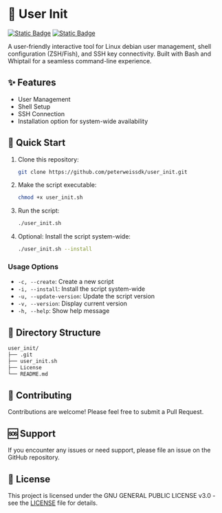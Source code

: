 # 💾 User Init

[![Static Badge](https://img.shields.io/badge/Linux-Debian-white?style=flat&logo=linux&logoColor=white&logoSize=auto&labelColor=black)](https://www.linux.org/)
[![Static Badge](https://img.shields.io/badge/Bash-script-white?style=flat&logo=gnubash&logoColor=white&logoSize=auto&labelColor=black)](https://www.gnu.org/software/bash/)

A user-friendly interactive tool for Linux debian user management, shell configuration (ZSH/Fish), and SSH key connectivity. Built with Bash and Whiptail for a seamless command-line experience.

## ✨ Features
- User Management
- Shell Setup
- SSH Connection
- Installation option for system-wide availability

## 🚀 Quick Start
1. Clone this repository:
   ```bash
   git clone https://github.com/peterweissdk/user_init.git
   ```

2. Make the script executable:
   ```bash
   chmod +x user_init.sh
   ```

3. Run the script:
   ```bash
   ./user_init.sh
   ```

4. Optional: Install the script system-wide:
   ```bash
   ./user_init.sh --install
   ```
### Usage Options
- `-c, --create`: Create a new script
- `-i, --install`: Install the script system-wide
- `-u, --update-version`: Update the script version
- `-v, --version`: Display current version
- `-h, --help`: Show help message

## 📝 Directory Structure
```bash
user_init/
├── .git
├── user_init.sh
├── License
└── README.md 
```

## 🤝 Contributing

Contributions are welcome! Please feel free to submit a Pull Request.

## 🆘 Support

If you encounter any issues or need support, please file an issue on the GitHub repository.

## 📄 License

This project is licensed under the GNU GENERAL PUBLIC LICENSE v3.0 - see the [LICENSE](LICENSE) file for details.